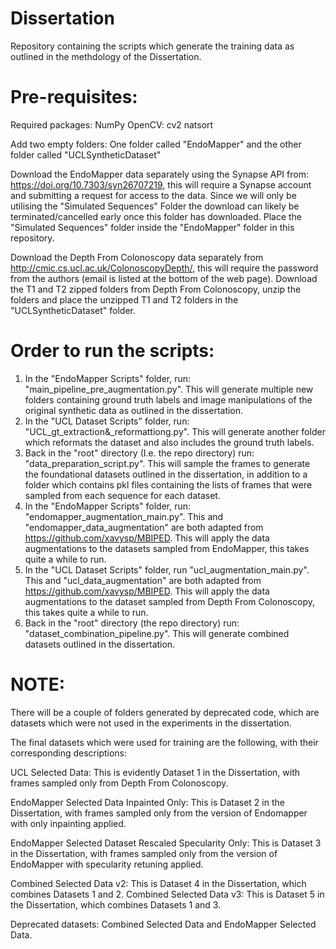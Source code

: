 # Dissertation
Repository containing the scripts which generate the training data as outlined in the methdology of the Dissertation.

# Pre-requisites:

Required packages:
NumPy
OpenCV: cv2
natsort


Add two empty folders: One folder called "EndoMapper" and the other folder called "UCLSyntheticDataset"

Download the EndoMapper data separately using the Synapse API from: https://doi.org/10.7303/syn26707219, this will require a Synapse account and submitting a request for access to the data. Since we will only be utilising the "Simulated Sequences" Folder the download can likely be terminated/cancelled early once this folder has downloaded. Place the "Simulated Sequences" folder inside the "EndoMapper" folder in this repository. 

Download the Depth From Colonoscopy data separately from http://cmic.cs.ucl.ac.uk/ColonoscopyDepth/, this will require the password from the authors (email is listed at the bottom of the web page). Download the T1 and T2 zipped folders from Depth From Colonoscopy, unzip the folders and place the unzipped T1 and T2 folders in the "UCLSyntheticDataset" folder.


# Order to run the scripts:


1) In the "EndoMapper Scripts" folder, run: "main_pipeline_pre_augmentation.py". This will generate multiple new folders containing ground truth labels and image manipulations of the original synthetic data as outlined in the dissertation.  
2) In the "UCL Dataset Scripts" folder, run: "UCL_gt_extraction&_reformattiong.py". This will generate another folder which reformats the dataset and also includes the ground truth labels.
3) Back in the "root" directory (I.e. the repo directory) run: "data_preparation_script.py". This will sample the frames to generate the foundational datasets outlined in the dissertation, in addition to a folder which contains pkl files containing the lists of frames that were sampled from each sequence for each dataset. 
4) In the "EndoMapper Scripts" folder, run: "endomapper_augmentation_main.py". This and "endomapper_data_augmentation" are both adapted from https://github.com/xavysp/MBIPED. This will apply the data augmentations to the datasets sampled from EndoMapper, this takes quite a while to run.
5) In the "UCL Dataset Scripts" folder, run "ucl_augmentation_main.py". This and "ucl_data_augmentation" are both adapted from https://github.com/xavysp/MBIPED. This will apply the data augmentations to the dataset sampled from Depth From Colonoscopy, this takes quite a while to run.
6) Back in the "root" directory (the repo directory) run: "dataset_combination_pipeline.py". This will generate combined datasets outlined in the dissertation.

# NOTE:

There will be a couple of folders generated by deprecated code, which are datasets which were not used in the experiments in the dissertation. 

The final datasets which were used for training are the following, with their corresponding descriptions:

UCL Selected Data: This is evidently Dataset 1 in the Dissertation, with frames sampled only from Depth From Colonoscopy.

EndoMapper Selected Data Inpainted Only: This is Dataset 2 in the Dissertation, with frames sampled only from the version of Endomapper with only inpainting applied.

EndoMapper Selected Dataset Rescaled Specularity Only: This is Dataset 3 in the Dissertation, with frames sampled only from the version of EndoMapper with specularity retuning applied.

Combined Selected Data v2: This is Dataset 4 in the Dissertation, which combines Datasets 1 and 2.
Combined Selected Data v3: This is Dataset 5 in the Dissertation, which combines Datasets 1 and 3.


Deprecated datasets: Combined Selected Data and EndoMapper Selected Data. 
